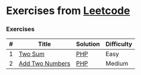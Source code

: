 Exercises from [Leetcode](https://leetcode.com/)
========

### Exercises
| # | Title                                                                                          | Solution                                                                                                                                                                                                 | Difficulty |
|---|------------------------------------------------------------------------------------------------|----------------------------------------------------------------------------------------------------------------------------------------------------------------------------------------------------------|------------|
| 1 | [Two Sum](https://leetcode.com/problems/two-sum/)                                              | [PHP](https://github.com/shadar147/algorithms/blob/master/php/Tasks/Leetcode/TwoSum/Solution.php) | Easy       |
| 2 | [Add Two Numbers](https://leetcode.com/problems/add-two-numbers/)                                              | [PHP](https://github.com/shadar147/algorithms/blob/master/php/Tasks/Leetcode/AddTwoNumbers/Solution.php) | Medium     |
